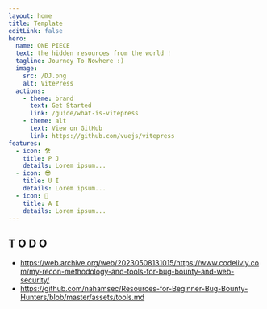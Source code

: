 ```yaml
---
layout: home
title: Template
editLink: false
hero:
  name: ONE PIECE
  text: the hidden resources from the world !
  tagline: Journey To Nowhere :)
  image:
    src: /DJ.png
    alt: VitePress
  actions:
    - theme: brand
      text: Get Started
      link: /guide/what-is-vitepress
    - theme: alt
      text: View on GitHub
      link: https://github.com/vuejs/vitepress
features:
  - icon: 🛠️
    title: P J 
    details: Lorem ipsum...
  - icon: 😎
    title: U I
    details: Lorem ipsum...
  - icon: 👻
    title: A I
    details: Lorem ipsum...
---
```



## T O D O
- https://web.archive.org/web/20230508131015/https://www.codelivly.com/my-recon-methodology-and-tools-for-bug-bounty-and-web-security/
- https://github.com/nahamsec/Resources-for-Beginner-Bug-Bounty-Hunters/blob/master/assets/tools.md